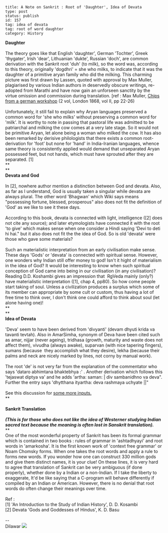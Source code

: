 ~~~~ 
title: A Note on Sankrit : Root of 'Daughter', Idea of Devata
type: post
status: publish
id: 157
tag: idea of devata
tag: root of word daughter
category: History
~~~~

**Daughter** \
\
The theory goes like that English 'daughter', German 'Tochter', Greek
'thygater', Irish 'dear', Lithuanian 'dukte', Russian 'doch', are common
derivation with the Sankrit root 'duh' (to milk), so the word was,
according to this theory, originally 'dogdhri' = she who milks, to
indicate that it was the daughter of a primitive aryan family who did
the milking. This charming picture was first drawn by Lassen, quoted
with approval by Max Muller, plagiarised by various Indian authors in
deservedly obscure writings, re-adopted from Marathi and have now gain
an unforseen sanctity by the virtue omission and commission during
translation. [ref : Max Muller, [Chips from a german
workshop](http://www.gutenberg.org/ebooks/24686) (2 vol, London 1868,
vol II, pp 22-26)\
\
Unfortunately, it still fail to explain why Aryan languages preserved a
common word for 'she who milks' without preserving a common word for
'milk'. It is worthy to note in passing that pastoral life was admitted
to be patriarchal and milking the cow comes at a very late stage. So it
would not be primitive Aryan, let alone being a woman who milked the
cow. It has also been remarked by derisive philologists that there
exists a common root-derivation for 'foot' but none for 'hand' in
India-Iranian languages, whence same theory is consistently applied
would demand that unseparated Aryan possessed feet, but not hands, which
must have sprouted after they are separated. [1]\
**\
**\
**Devata and God**\
\
In [2], nowhere author mention a distinction between God and devata.
Also, as far as I understand, God is usually taken a singular while
devata are always plural. The other word 'Bhagwan' which Wiki says means
"possessing fortune, blessed, prosperous" also does not fit the
definition of 'God' as we like to see it these days.\
\
According to this book, devata is connected with light, intelligence
([2] does not cite any source); and later etymologists have connected it
with the root 'to give' which makes sense when one consider a Hindi
saying 'Devi to deti hi hai." but it also does not fit the the idea of
God. So is old 'devata' were those who gave some materials?\
\
Such an materialistic interpretation from an early civilisation make
sense. These days 'Gods' or 'devata' is connected with spiritual sense.
However, one wonders why Indian still offer money to god! Isn't it hight
of materialism in the idea of God? It would be interesting to know when
such spiritual conception of God came into being in our civilisation (in
any civilisation)? Reading D.D. Koshambi gives an impression that 
RgVeda mainly (only?) have materialistic interpretation ([1], chap 4,
pp80). So how come people start taking of soul. Unless a civilization
produces a surplus which some of its member can appropriate by some cult
or custom, thus having a lot of free time to think over, I don't think
one could afford to think about soul (let alone having one)!\
**\
**\
**Idea of Devata**\
\
'Deva' seem to have been derived from 'divyanti' (devam dhyuti krida va
tavanti tevtah). Also in AmarSimha, synonym of Deva have been cited such
as amar, nijjar (never ageing), tridhasa (growth, maturity and waste
does not affect them), vivudha (always awake), suparvan (with nice
tapering fingers), sumans (because  they accomplish what they desire),
lekha (because their palms and neck are nicely marked by lines, not
corny by manual work).\
\
The root 'de' is not very far from the explanation of the commentator
who says 'dataro abhimtana bhaktebhya :' . Another derivation which
follows this 'tejaswat diptya va' and he adds 'artha: saman: | div
sambanidhno va deva". Further the entry says 'dhytthana ityartha: deva
rashmaya uchyate ||"\
\
See this discussion for [some more
inputs.](http://groups.google.com/group/treelabs/browse_thread/thread/cfef26a1da6ef189?hl=en-GB)\
**\
**\
**Sankrit Translation**\
\
*(This is for those who does not like the idea of Westerner studying
Indian sacred text because the meaning is often lost in Sanskrit
translation).***\
**\
One of the most wonderful property of Sankrit has been its formal
grammar which is contained in two books : rules of grammar in
'ashtadhyayi' and root words in 'amarkosha'. It is the first known work
of 'context free grammar' or Noam Chomsky forms. When one takes the root
words and apply a rule to forms new words. If you wonder how one can
construct 330 million gods and give them distinct names, it is your
clue! On these lines, it is very hard to agree that translation of
Sankrit can be very ambiguous (if done properly), whether done by a
Indian or a non-Indian. If I take the liberty to exaggerate, It'd be
like saying that a C-program will behave differently if compiled by an
Indian or American. However, there is no denial that root words do often
change their meanings over time. \
\
Ref :\
[1] 'An Introduction to the Study of Indian History', D. D. Kosambi\
[2] Devata 'Gods and Goddesses of Hindus', K. D. Basu \
\
--\
Dilawar
![](https://blogger.googleusercontent.com/tracker/3794193585985230867-1872018873257087257?l=dilawarsays.blogspot.com)

